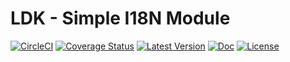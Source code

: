 # LDK - Simple I18N Module

[![CircleCI](https://circleci.com/gh/luadevkit/ldk-i18n/tree/master.svg?style=shield)](https://circleci.com/gh/luadevkit/ldk-i18n/tree/master)
[![Coverage Status](https://coveralls.io/repos/github/luadevkit/ldk-i18n/badge.svg?branch=master)](https://coveralls.io/github/luadevkit/ldk-i18n?branch=master)
[![Latest Version](https://img.shields.io/luarocks/v/luadevkit/ldk-i18n.svg)](https://luarocks.org/modules/luadevkit/ldk-i18n)
[![Doc](https://img.shields.io/badge/docs-API_reference-blue.svg)](https://luadevkit.github.io/ldk-i18n)
[![License](https://img.shields.io/badge/license-MIT-red.svg)](./LICENSE)
